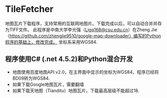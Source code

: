 # TileFetcher
地图瓦片下载程序，支持常用的互联网地图片。下载完成以后，可以自动合并并存为TIFF文件。
此程序是中南大学李光强（Ligq168@csu.edu.cn）在Zheng Jie（https://github.com/zhengjie9510/google-map-downloader）编写的Python程序的基础上，修改完成。
坐标系采用WGS84.


## 程序使用C# (.net 4.5.2)和Python混合开发

- 地图使用百度地图API v2.0，在主界面中显示的坐标为WGS84，程序已经将BD09转为WGS84.
- 如果下载Google地图瓦片，需要翻墙
- 如果下载天地图（Tianditu）地图瓦片，下载最高层级不能超过18. 

